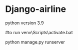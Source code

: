 # Django-airline

python version 3.9

#to run
venv\Scripts\activate.bat

python manage.py runserver
